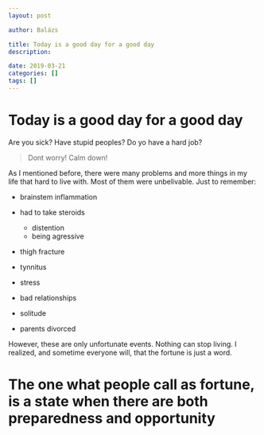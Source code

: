```yaml
---
layout: post

author: Balázs

title: Today is a good day for a good day
description: 

date: 2019-03-21 
categories: []
tags: []
---
```


# Today is a good day for a good day

Are you sick? Have stupid peoples? Do yo have a hard job?

> Dont worry! Calm down!

As I mentioned before, there were many problems and more things in my life that hard to live with. Most of them were unbelivable.
Just to remember:

- brainstem inflammation
- had to take steroids
  - distention
  - being agressive
- thigh fracture
- tynnitus

- stress
- bad relationships
- solitude
- parents divorced

However, these are only unfortunate events. Nothing can stop living. I realized, and sometime everyone will, that the fortune is just a word.

# The one what people call as fortune, is a state when there are both preparedness and opportunity
